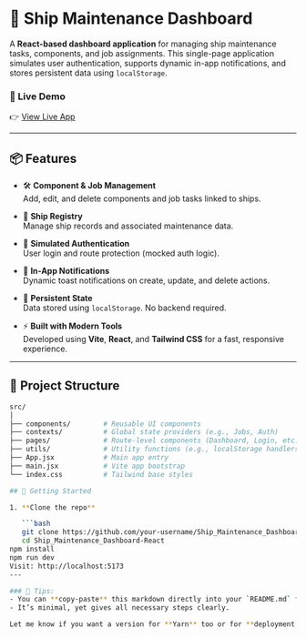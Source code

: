 # 🚢 Ship Maintenance Dashboard

A **React-based dashboard application** for managing ship maintenance tasks, components, and job assignments. This single-page application simulates user authentication, supports dynamic in-app notifications, and stores persistent data using `localStorage`.

### 🔗 Live Demo
👉 [View Live App](https://entnt-assignment-git-main-ravipal123s-projects.vercel.app/login)

---

## 📦 Features

- 🛠 **Component & Job Management**  
  Add, edit, and delete components and job tasks linked to ships.

- 🧭 **Ship Registry**  
  Manage ship records and associated maintenance data.

- 🔐 **Simulated Authentication**  
  User login and route protection (mocked auth logic).

- 🧠 **In-App Notifications**  
  Dynamic toast notifications on create, update, and delete actions.

- 💾 **Persistent State**  
  Data stored using `localStorage`. No backend required.

- ⚡ **Built with Modern Tools**  
  Developed using **Vite**, **React**, and **Tailwind CSS** for a fast, responsive experience.

---

## 📁 Project Structure

```bash
src/
│
├── components/        # Reusable UI components
├── contexts/          # Global state providers (e.g., Jobs, Auth)
├── pages/             # Route-level components (Dashboard, Login, etc.)
├── utils/             # Utility functions (e.g., localStorage handlers)
├── App.jsx            # Main app entry
├── main.jsx           # Vite app bootstrap
└── index.css          # Tailwind base styles

## 🚀 Getting Started

1. **Clone the repo**

   ```bash
   git clone https://github.com/your-username/Ship_Maintenance_Dashboard-React.git
   cd Ship_Maintenance_Dashboard-React
npm install
npm run dev
Visit: http://localhost:5173
---

### 🧠 Tips:
- You can **copy-paste** this markdown directly into your `README.md` file.
- It’s minimal, yet gives all necessary steps clearly.

Let me know if you want a version for **Yarn** too or for **deployment steps** (like Vercel).
